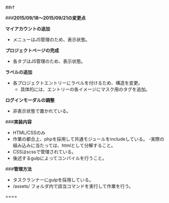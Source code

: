 ##rf

###**2015/09/18～2015/09/21の変更点**

**マイアカウントの追加**
- メニューはJS管理のため、表示状態。

**プロジェクトページの完成**
- 各タブはJS管理のため、表示状態。

**ラベルの追加**
- 各プロジェクトエントリーにラベルを付けるため、構造を変更。
  - 具体的には、エントリーの各イメージにマスク用のタグを追加。
  
**ログインモーダルの調整**
- 非表示状態で置かれている。

###**実装内容**

- HTML/CSSのみ
- 作業の都合上、phpを採用して共通モジュールをincludeしている。
-実際の組み込みに当たっては、htmlとして分解すること。
- CSSはscssで管理されている。
- 後述するgulpによってコンパイルを行うこと。

###**管理方法**

- タスクランナーにgulpを採用している。
- /assets/ フォルダ内で該当コマンドを実行して作業を行う。

====
